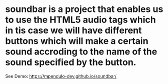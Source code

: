 # soundbar is a project that enables us to use the HTML5 audio tags which in tis case we will have different buttons which will make a certain sound accroding to the name of the sound specified by the button.


See Demo: https://mpendulo-dev.github.io/soundbar/
